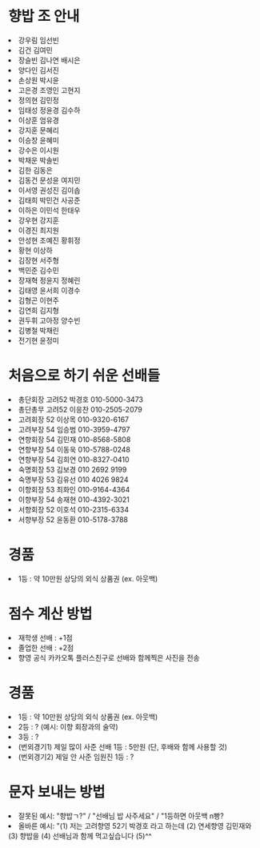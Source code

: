 <html lang="en">
<head>
    <meta charset="UTF-8">
    <meta name="viewport" content="width=device-width, initial-scale=1.0">
    <meta http-equiv="X-UA-Compatible" content="ie=edge">
</head>
<body>
<h1>향밥 조 안내</h1>  
    <li>강우림 임선빈</li>
    <li>김건 김여민</li>
    <li>장슬빈 김나연 배시은</li>
    <li>양다인 김서진</li>
    <li>손상원 박시윤</li>
    <li>고은경 조영인 고현지</li>
    <li>정의현 김민정</li>
    <li>임태성 정윤경 김수하</li>
    <li>이상훈 엄유경</li>
    <li>강지훈 문혜리</li>
    <li>이승창 윤혜미</li>
    <li>강수은 이시원</li>
    <li>박채운 박솔빈</li>
    <li>김한 김동은</li>
    <li>김동건 문성윤 여지민</li>
    <li>이서영 권성진 김이솝</li>
    <li>김태희 박민건 사공준</li>
    <li>이하은 이민석 한태우</li>
    <li>강우현 강지훈</li>
    <li>이경진 최지원</li>
    <li>안성현 조예진 황휘정</li>
    <li>황현 이상하</li>
    <li>김장현 서주형</li>
    <li>백민준 김수민</li>
    <li>장재혁 정윤지 정혜린</li>
    <li>김태영 윤서희 이경수</li>
    <li>김형곤 이현주</li>
    <li>김연희 김지형</li>
    <li>권두휘 고아정 양수빈</li>
    <li>김병철 박채린</li>
    <li>전기현 윤정미</li>

<h1>처음으로 하기 쉬운 선배들</h1>
    <li>총단회장 고려52 박경호 010-5000-3473</li>
    <li>총단총무 고려52 이응찬 010-2505-2079</li>
    <li>고려회장 52 이상목 010-9320-6167</li>
    <li>고려부장 54 임승범 010-3959-4797</li>
    <li>연향회장 54 김민재 010-8568-5808</li>
    <li>연향부장 54 이동욱 010-5788-0248</li>
    <li>연향부장 54 김희연 010-8327-0410</li>
    <li>숙명회장 53 김보경 010 2692 9199</li>
    <li>숙명부장 53 김유선 010 4026 9824</li>
    <li>이향회장 53 최화인 010-9164-4364</li>
    <li>이향부장 54 송재현 010-4392-3021</li>
    <li>서향회장 52 이호석 010-2315-6334</li>
    <li>서향부장 52 윤동환 010-5178-3788</li>

<h1>경품</h1>
    <li>1등 : 약 10만원 상당의 외식 상품권 (ex. 아웃백)</li>

<h1>점수 계산 방법</h1>
    <li>재학생 선배 : +1점</li>
    <li>졸업한 선배 : +2점</li>
    <li>향영 공식 카카오톡 플러스친구로 선배와 함께찍은 사진을 전송</li>

<h1>경품</h1>
    <li>1등 : 약 10만원 상당의 외식 상품권 (ex. 아웃백)</li>
    <li>2등 : ? (예시: 이향 회장과의 술약)</li>
    <li>3등 : ? </li>
    <li>(번외경기1) 제일 많이 사준 선배 1등 : 5만원 (단, 후배와 함께 사용할 것)</li>
    <li>(번외경기2) 제일 안 사준 임원진 1등 : ?</li>

<h1>문자 보내는 방법</h1>
    <li>잘못된 예시: "향밥ㄱ?" / "선배님 밥 사주세요" / "1등하면 아웃백 n빵? </li>
    <li>올바른 예시: "(1) 저는 고려향영 52기 박경호 라고 하는데 (2) 연세향영 김민재와 (3) 향밥을 (4) 선배님과 함께 먹고싶습니다 (5)^^ </li>

</body>
</html>
